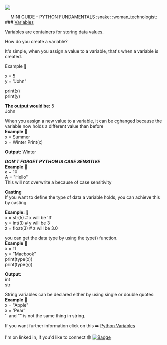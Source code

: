  ![](https://www.boardinfinity.com/blog/content/images/2022/11/Your-paragraph-text--60-.jpg)

<div align="center"> MINI GUIDE - PYTHON FUNDAMENTALS :snake: :woman_technologist:   </div align="center">
### <ins>Variables </ins>


<p> 
Variables are containers for storing data values.

How do you create a variable?

It's simple, when you assign a value to a variable, that's when a variable is created.

Example :memo:

x = 5   
y = "John"

print(x)  
print(y)

**The output would be:**
5   
John

When you assign a new value to a variable, it can be cghanged because the variable now holds a different value than before   
**Example** :memo:  
x = Summer   
x = Winter
Print(x) 

**Output:** Winter

***DON'T FORGET PYTHON IS CASE SENSITIVE***  
**Example** :memo:   
a = 10   
A = "Hello"  
This will not overwrite a because of case sensitivity


**Casting**   
If you want to define the type of data a variable holds, you can achieve this by casting.

**Example:** :memo:  
x = str(5) # x will be '3'   
y = int(3) # y will be 3   
z = float(3)  # z will be 3.0

you can get the data type by using the type() function.   
**Example** :memo:   
x = 11   
y = "Macbook"  
print(type(x))   
print(type(y))

**Output:**  
int   
str

String variables can be declared either by using single or double quotes:  
**Example** :memo:  
x = "Apple"  
x = 'Pear'   
'' and "" is ~~not~~ the same thing in string.
</p>

If you want further information click on this :arrow_right: [Python Variables](https://www.w3schools.com/python/python_variables.asp)

I'm on linked in, if you'd like to connect :smile: [![Badge](https://img.shields.io/badge/Linked-in-blue)](https://www.linkedin.com/in/sahra-a-91142b173?utm_source=share&utm_campaign=share_via&utm_content=profile&utm_medium=ios_app)


